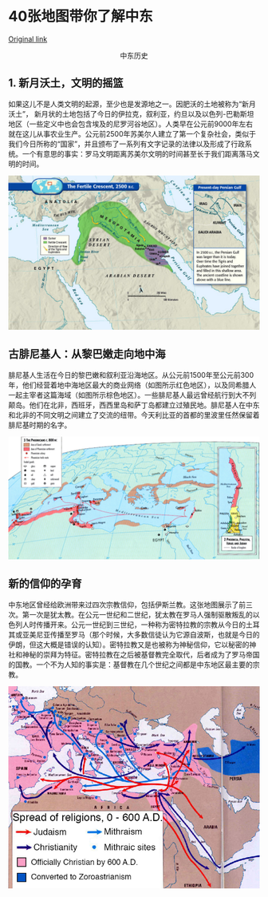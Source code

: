 # 40张地图带你了解中东

[Original link](https://www.vox.com/a/maps-explain-the-middle-east)

<center>中东历史</center>

## 1. 新月沃土，文明的摇篮

如果这儿不是人类文明的起源，至少也是发源地之一。因肥沃的土地被称为“新月沃土”， 新月状的土地包括了今日的伊拉克，叙利亚，约旦以及以色列-巴勒斯坦地区（一些定义中也会包含埃及的尼罗河谷地区）。人类早在公元前9000年左右就在这儿从事农业生产。公元前2500年苏美尔人建立了第一个复杂社会，类似于我们今日所称的“国家”，并且颁布了一系列有文字记录的法律以及形成了行政系统。一个有意思的事实：罗马文明距离苏美尔文明的时间甚至长于我们距离落马文明的时间。

![map 1](./pic/1.jpg)

## 古腓尼基人：从黎巴嫩走向地中海

腓尼基人生活在今日的黎巴嫩和叙利亚沿海地区。从公元前1500年至公元前300年，他们经营着地中海地区最大的商业网络（如图所示红色地区），以及同希腊人一起主宰者这篇海域（如图所示棕色地区）。一些腓尼基人最远曾经航行到大不列颠岛。他们在北非，西班牙，西西里岛和萨丁岛都建立过殖民地。腓尼基人在中东和北非的不同文明之间建立了交流的纽带。今天利比亚的首都的里波里任然保留着腓尼基时期的名字。

![map 2](./pic/2.png)

## 新的信仰的孕育

中东地区曾经给欧洲带来过四次宗教信仰，包括伊斯兰教。这张地图展示了前三次。第一次是犹太教。在公元一世纪和二世纪，犹太教在罗马人强制驱散叛乱的以色列人时传播开来。公元一世纪到三世纪，一种称为密特拉教的宗教从今日的土耳其或亚美尼亚传播至罗马（那个时候，大多数信徒认为它源自波斯，也就是今日的伊朗，但这大概是错误的认知）。密特拉教又是也被称为神秘信仰，它以秘密的神社和神秘的崇拜为特征。密特拉教在之后被基督教完全取代，后者成为了罗马帝国的国教。一个不为人知的事实是：基督教在几个世纪之间都是中东地区最主要的宗教。

![map 3](./pic/3.jpg)

